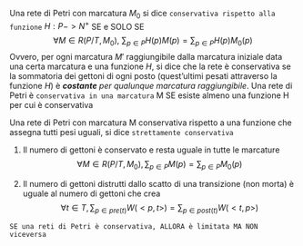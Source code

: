 Una rete di Petri con marcatura $M_0$ si dice `conservativa rispetto alla funzione` $H: P -> N^+$ SE e SOLO SE
$$\forall M \in R(P/T, M_0)\text{, } \sum_{p \in P}H(p)M(p) = \sum_{p\in P} H(p)M_0(p)$$
Ovvero, per ogni marcatura $M'$ raggiungibile dalla marcatura iniziale data una certa marcatura e una funzione $H$, si dice che la rete è conservativa se la sommatoria dei gettoni di ogni posto (quest’ultimi pesati attraverso la funzione $H$) è _**costante** per qualunque marcatura raggiungibile_.
Una rete di Petri è `conservativa in una marcatura` M SE esiste almeno una funzione H per cui è conservativa

Una rete di Petri con marcatura M conservativa rispetto a una funzione che assegna tutti pesi uguali, si dice `strettamente conservativa`
1. Il numero di gettoni è conservato e resta uguale in tutte le marcature
$$\forall M \in R(P/T, M_0), \sum_{p \in P}M(p) = \sum_{p\in P} M_0(p)$$

2. Il numero di gettoni distrutti dallo scatto di una transizione (non morta) è uguale al numero di gettoni che crea
$$\forall t \in T, \sum_{p\in pre(t)} W(<p, t>) = \sum_{p \in post(t)}W(<t,p>)$$

`SE una reti di Petri è conservativa, ALLORA è limitata MA NON viceversa`